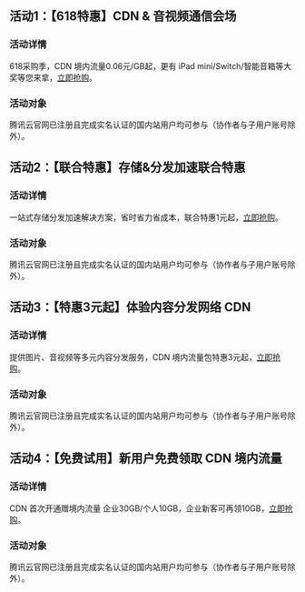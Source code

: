 
## 活动1：【618特惠】CDN & 音视频通信会场

### 活动详情 
618采购季，CDN 境内流量0.06元/GB起，更有 iPad mini/Switch/智能音箱等大奖等您来拿，[立即抢购](https://cloud.tencent.com/act/pro/618_cdn_video?from=17067)。
### 活动对象
腾讯云官网已注册且完成实名认证的国内站用户均可参与（协作者与子用户账号除外）。

## 活动2：【联合特惠】存储&分发加速联合特惠

### 活动详情
一站式存储分发加速解决方案，省时省力省成本，联合特惠1元起，[立即抢购](https://cloud.tencent.com/act/event/cdn_cos?from=17217)。

### 活动对象
腾讯云官网已注册且完成实名认证的国内站用户均可参与（协作者与子用户账号除外）。

## 活动3：【特惠3元起】体验内容分发网络 CDN
### 活动详情
提供图片、音视频等多元内容分发服务，CDN 境内流量包特惠3元起，[立即抢购](https://cloud.tencent.com/act/pro/CDN-?from=17218)。
### 活动对象
腾讯云官网已注册且完成实名认证的国内站用户均可参与（协作者与子用户账号除外）。

## 活动4：【免费试用】新用户免费领取 CDN 境内流量
### 活动详情
CDN 首次开通赠境内流量 企业30GB/个人10GB，企业新客可再领10GB，[立即抢购](https://cloud.tencent.com/act/pro/video_freetrial?from=14867)。
### 活动对象
腾讯云官网已注册且完成实名认证的国内站用户均可参与（协作者与子用户账号除外）。


